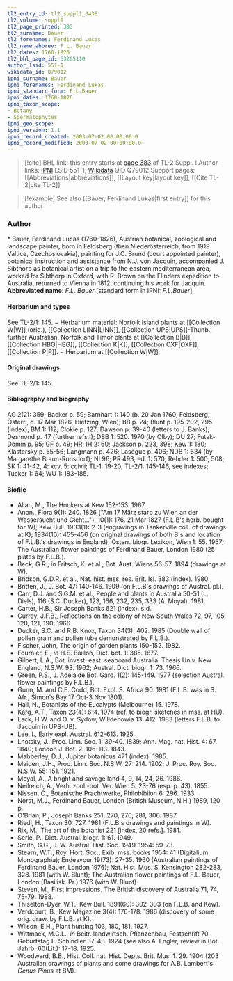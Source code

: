 ```yaml
---
tl2_entry_id: tl2_suppl1_0438
tl2_volume: suppl1
tl2_page_printed: 383
tl2_surname: Bauer
tl2_forenames: Ferdinand Lucas
tl2_name_abbrev: F.L. Bauer
tl2_dates: 1760-1826
tl2_bhl_page_id: 33265110
author_lsid: 551-1
wikidata_id: Q79012
ipni_surname: Bauer
ipni_forenames: Ferdinand Lukas
ipni_standard_form: F.L.Bauer
ipni_dates: 1760-1826
ipni_taxon_scope: 
- Botany
- Spermatophytes
ipni_geo_scope: 
ipni_version: 1.1
ipni_record_created: 2003-07-02 00:00:00.0
ipni_record_modified: 2003-07-02 00:00:00.0
---
```


> [!cite] BHL link: this entry starts at [page 383](https://www.biodiversitylibrary.org/page/33265110) of TL-2 Suppl. I
> Author links: [IPNI](https://www.ipni.org/a/551-1) LSID 551-1, [Wikidata](https://www.wikidata.org/wiki/Q79012) QID Q79012
> Support pages: [[Abbreviations|abbreviations]], [[Layout key|layout key]], [[Cite TL-2|cite TL-2]]

> [!example] See also [[Bauer, Ferdinand Lukas|first entry]] for this author

### Author

\* Bauer, Ferdinand Lucas (1760-1826), Austrian botanical, zoological and landscape painter, born in Feldsberg (then Niederösterreich, from 1919 Valtice, Czechoslovakia), painting for J.C. Brund (court appointed painter), botanical instruction and assistance from N.J. von Jacquin, accompanied J. Sibthorp as botanical artist on a trip to the eastern mediterranean area, worked for Sibthorp in Oxford, with R. Brown on the Flinders expedition to Australia, returned to Vienna in 1812, continuing his work for Jacquin. 
**Abbreviated name**: *F.L. Bauer* \[standard form in IPNI: *F.L.Bauer*\]

#### Herbarium and types

See TL-2/1: 145. − Herbarium material: Norfolk Island plants at [[Collection W|W]] (orig.), [[Collection LINN|LINN]], [[Collection UPS|UPS]]-Thunb., further Australian, Norfolk and Timor plants at [[Collection B|B]], [[Collection HBG|HBG]], [[Collection K|K]], [[Collection OXF|OXF]], [[Collection P|P]]. − Herbarium at [[Collection W|W]].

#### Original drawings

See TL-2/1: 145.

#### Bibliography and biography

AG 2(2): 359; Backer p. 59; Barnhart 1: 140 (b. 20 Jan 1760, Feldsberg, Österr., d. 17 Mar 1826, Hietzing, Wien); BB p. 24; Blunt p. 195-202, 295 (index); BM 1: 112; Clokie p. 127; Dawson p. 39-40 (letters to J. Banks); Desmond p. 47 (further refs.!); DSB 1: 520. 1970 (by Olby); DU 27; Futak-Domin p. 95; GF p. 49; HR; IH 2: 60; Jackson p. 223, 398; Kew 1: 180; Klástersky p. 55-56; Langmann p. 426; Lasègue p. 406; NDB 1: 634 (by Margarethe Braun-Ronsdorf); NI 96; PR 493, ed. 1: 570; Rehder 1: 500, 508; SK 1: 41-42, 4: xcv, 5: cclvii; TL-1: 19-20; TL-2/1: 145-146, see indexes; Tucker 1: 64; WU 1: 183-185.

#### Biofile

- Allan, M., The Hookers at Kew 152-153. 1967.
- Anon., Flora 9(1): 240. 1826 ("Am 17 März starb zu Wien an der Wassersucht und Gicht..."), 10(1): 176. 21 Mar 1827 (F.L.B's herb. bought for W); Kew Bull. 1933(1): 2-3 (engravings in Tankerville coll. of drawings at K); 1934(10): 455-456 (on original drawings of both B's and location of F.L.B.'s drawings in England); Österr. biogr. Lexikon, Wien 1: 55. 1957; The Australian flower paintings of Ferdinand Bauer, London 1980 (25 plates by F.L.B.).
- Beck, G.R., *in* Fritsch, K. et al., Bot. Aust. Wiens 56-57. 1894 (drawings at W).
- Bridson, G.D.R. et al., Nat. hist. mss. res. Brit. Isl. 383 (index). 1980.
- Britten, J., J. Bot. 47: 140-146. 1909 (on F.L.B's drawings of Austral. pl.).
- Carr, D.J. and S.G.M. et al., People and plants in Australia 50-51 (L. Diels), 116 (S.C. Ducker), 123, 166, 232, 235, 333 (A. Moyal). 1981.
- Carter, H.B., Sir Joseph Banks 621 (index). s.d.
- Currey, J.F.B., Reflections on the colony of New South Wales 72, 97, 105, 120, 121, 190. 1966.
- Ducker, S.C. and R.B. Knox, Taxon 34(3): 402. 1985 (Double wall of pollen grain and pollen tube demonstrated by F.L.B.).
- Fischer, John, The origin of garden plants 150-152. 1982.
- Fournier, E., *in* H.E. Baillon, Dict. bot. 1: 385. 1877.
- Gilbert, L.A., Bot. invest. east. seaboard Australia. Thesis Univ. New England, N.S.W. 93. 1962; Austral. Dict. biogr. 1: 73. 1966.
- Green, P.S., J. Adelaide Bot. Gard. 1(2): 145-149. 1977 (selection Austral. flower paintings by F.L.B.).
- Gunn, M. and C.E. Codd, Bot. Expl. S. Africa 90. 1981 (F.L.B. was in S. Afr., Simon's Bay 17 Oct-3 Nov 1801).
- Hall, N., Botanists of the Eucalypts (Melbourne) 15. 1978.
- Karg, A.T., Taxon 23(4): 614. 1974 (ref. to biogr. sketches in mss. at HU).
- Lack, H.W. and O. v. Sydow, Willdenowia 13: 412. 1983 (letters F.L.B. to Jacquin in UPS-UB).
- Lee, I., Early expl. Austral. 612-613. 1925.
- Lhotsky, J., Proc. Linn. Soc. 1: 39-40. 1839; Ann. Mag. nat. Hist. 4: 67. 1840; London J. Bot. 2: 106-113. 1843.
- Mabberley, D.J., Jupiter botanicus 471 (index). 1985.
- Maiden, J.H., Proc. Linn. Soc. N.S.W. 27: 214. 1902; J. Proc. Roy. Soc. N.S.W. 55: 151. 1921.
- Moyal, A., A bright and savage land 4, 9, 14, 24, 26. 1986.
- Neilreich, A., Verh. zool.-bot. Ver. Wien 5: 23-76 (esp. p. 43). 1855.
- Nissen, C., Botanische Prachtwerke, Philobiblion 6: 296. 1933.
- Norst, M.J., Ferdinand Bauer, London (British Museum, N.H.) 1989, 120 p.
- O'Brian, P., Joseph Banks 251, 270, 276, 281, 306. 1987.
- Riedl, H., Taxon 30: 727. 1981 (F.L.B's drawings and paintings in W).
- Rix, M., The art of the botanist 221 \[index, 20 refs.\]. 1981.
- Serle, P., Dict. Austral. biogr. 1: 61. 1949.
- Smith, G.G., J. W. Austral. Hist. Soc. 1949-1954: 59-73.
- Stearn, W.T., Roy. Hort. Soc., Exib. mss. books 1954: 41 (Digitalium Monographia); Endeavour 19(73): 27-35. 1960 (Australian paintings of Ferdinand Bauer, London 1976); Nat. Hist. Mus. S. Kensington 282-283, 328. 1981 (with W. Blunt); The Australian flower paintings of F.L. Bauer, London (Basilisk. Pr.) 1976 (with W. Blunt).
- Steven, M., First impressions. The British discovery of Australia 71, 74, 75-79. 1988.
- Thiselton-Dyer, W.T., Kew Bull. 1891(60): 302-303 (on F.L.B. and Kew).
- Verdcourt, B., Kew Magazine 3(4): 176-178. 1986 (discovery of some orig. draw. by F.L.B. at K).
- Wilson, E.H., Plant hunting 103, 180, 181. 1927.
- Wittmack, M.C.L., *in* Beitr. landwirtsch. Pflanzenbau, Festschrift 70. Geburtstag F. Schindler 37-43. 1924 (see also A. Engler, review in Bot. Jahrb. 60(Lit.): 17-18. 1925.
- Woodward, B.B., Hist. Coll. nat. Hist. Depts. Brit. Mus. 1: 29. 1904 (203 Australian drawings of plants and some drawings for A.B. Lambert's *Genus Pinus* at BM).

